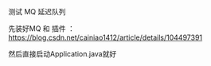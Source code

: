 测试 MQ 延迟队列

先装好MQ 和 插件 ： https://blog.csdn.net/cainiao1412/article/details/104497391


然后直接启动Application.java就好


